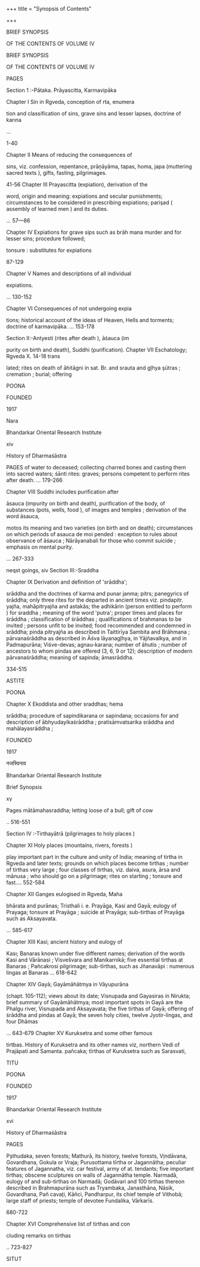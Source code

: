 +++
title = "Synopsis of Contents"

+++

BRIEF SYNOPSIS

OF THE CONTENTS OF VOLUME IV

BRIEF SYNOPSIS

OF THE CONTENTS OF VOLUME IV

PAGES

Section 1 :-Pātaka. Prāyascitta, Karmavipāka

Chapter I Sin in Rgveda, conception of rta, enumera

tion and classification of sins, grave sins and lesser lapses, doctrine of karına

...

1-40

Chapter II Means of reducing the consequences of

sins, viz. confession, repentance, prāņāyāma, tapas, homa, japa (muttering sacred texts ), gifts, fasting, pilgrimages.

41-56 Chapter III Prayascitta (expiation), derivation of the

word, origin and meaning: expiations and secular punishments; circumstances to be considered in prescribing expiations; parişad ( assembly of learned men ) and its duties.

... 57—86

Chapter IV Expiations for grave sips such as brāh mana murder and for lesser sins; procedure followed;

tonsure : substitutes for expiations

87-129

Chapter V Names and descriptions of all individual

expiations.

... 130-152

Chapter VI Consequences of not undergoing expia

tions; historical account of the ideas of Heaven, Hells and torments; doctrine of karmavipāka. ... 153-178

Section II:-Antyesti (rites after death ), āśauca (im

purity on birth and death), Suddhi (purification). Chapter VII Eschatology; Rgveda X. 14-18 trans

lated; rites on death of āhitāgni in sat. Br. and srauta and gļhya şütras ; cremation ; burial; offering

POONA

FOUNDED

1917

Nara

Bhandarkar Oriental Research Institute

xiv

History of Dharmaśāstra

PAGES of water to deceased; collecting charred bones and casting them into sacred waters; śānti rites: graves; persons competent to perform rites after death. ... 179-266

Chapter VIII Suddhi includes purification after

āsauca (impurity on birth and death), purification of the body, of substances (pots, wells, food ), of images and temples ; derivation of the word āsauca,

motos its meaning and two varieties (on birth and on death); circumstances on which periods of asauca de moi pended : exception to rules about observance of āśauca ; Nārāyanabali for those who commit suicide ; emphasis on mental purity.

... 267-333

neqst goings, siv Section III:-Sraddha

Chapter IX Derivation and definition of 'srāddha';

srāddha and the doctrines of karma and punar janma; pitrs; panegyrics of śrāddha; only three rites for the departed in ancient times viz. pindapitr. yajña, mahāpitryajña and astakās; the adhikārin (person entitled to perform ) for sraddha ; meaning of the word 'putra'; proper times and places for śrāddha ; classification of śrāddhas ; qualifications of brahmanas to be invited ; persons unfit to be invited; food recommended and condemned in srāddha; pinda pitryajña as described in Taittirīya Sambita and Brāhmana ; pārvanaśrāddha as described in Āśva lāyanagļhya, in Yājñavalkya, and in Padmapurāna; Viśve-devas; agnau-karana; number of āhutis ; number of ancestors to whom pindas are offered (3, 6, 9 or 12); description of modern pārvanaśrāddha; meaning of sapinda; āmasrāddha.

334-515

ASTITE

POONA

Chapter X Ekoddista and other sraddhas; hema

srāddha; procedure of sapindikarana or sapindana; occasions for and description of ābhyudayikaśrāddha ; pratisāmvatsarika srāddha and mahālayasrāddha ;

FOUNDED

1917

नजस्विनाव

Bhandarkar Oriental Research Institute

Brief Synopsis

хү

Pages mātāmahasraddha; letting loose of a bull; gift of cow

.. 516-551

Section IV :-Tirthayātrā (pilgrimages to holy places )

Chapter XI Holy places (mountains, rivers, forests )

play important part in the culture and unity of India; meaning of tirtha in Rgveda and later texts; grounds on which places become tirthas ; number of tirthas very large ; four classes of tirthas, viz. daiva, asura, ārsa and mānusa ; who should go on a pilgrimage; rites on starting ; tonsure and fast.... 552-584

Chapter XII Ganges eulogised in Rgveda, Maha

bhārata and purānas; Tristhali i. e. Prayāga, Kasi and Gayā; eulogy of Prayaga; tonsure at Prayāga ; suicide at Prayāga; sub-tirthas of Prayāga such as Aksayavata.

... 585-617

Chapter XIII Kasi; ancient history and eulogy of

Kası; Banaras known under five different names; derivation of the words Kasi and Vārānasi ; Visvešvara and Manikarnikā; five essential tirthas at Banaras ; Pañcakrosi pilgrimage; sub-tīrthas, such as Jñanavāpi : numerous lingas at Banaras ... 618-642

Chapter XIV Gayā; Gayāmāhātmya in Vāyupurāna

(chapt. 105-112); views about its date; Visnupada and Gayasiras in Nirukta; brief summary of Gayāmāhātmya; most important spots in Gayā are the Phalgu river, Visnupada and Aksayavata; the five tirthas of Gayā; offering of śrāddha and pindas at Gayā; the seven holy cities, twelve Jyotir-lingas, and four Dhāmas

... 643-679 Chapter XV Kuruksetra and some other famous

tirtbas. History of Kuruksetra and its other names viz, northern Vedi of Prajāpati and Samanta. pañcaka; tīrthas of Kuruksetra such as Sarasvati,

TITU

POONA

FOUNDED

1917

Bhandarkar Oriental Research Institute

xvi

History of Dharmaśāstra

PAGES

Pșthudaka, seven forests; Mathurā, its history, twelve forests, Vịndāvana, Govardhana, Gokula or Vraja; Purusottama tīrtha or Jagannātha; peculiar features of Jagannatha, viz. car festival, army of at. tendants; five important tirthas; obscene sculptures on walls of Jagannātha temple. Narmadā, eulogy of and sub-tirthas on Narmadā; Godāvari and 100 tirthas thereon described in Brahmapurāna such as Tryambaka, Janasthāna, Nāsik, Govardhana, Pañ cavați, Kāñci, Pandharpur, its chief temple of Vithobā; large staff of priests; temple of devotee Fundalika, Vārkarīs.

680-722

Chapter XVI Comprehensive list of tirthas and con

cluding remarks on tirthas

.. 723-827

SITUT
